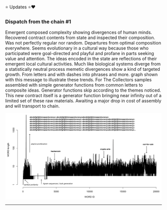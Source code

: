 ⭐️ Updates ⭐️❤️

### Dispatch from the chain #1

Emergent composed complexity showing divergences of human minds. Recovered contract contents from state and inspected their composition. Was not perfectly regular nor random. Departures from optimal composition everywhere. Seems evolutionary in a cultural way because those who participated were goal-directed and playful and profane in parts seeking value and attention. The ideas encoded in the state are reflections of their emergent local cultural activities. Much like biological systems diverge from a statistically neutral process memetic divergences show a kind of targeted growth. From letters and with dashes into phrases and more. graph shown with this message to illustrate these trends. For The Collectors samples assembled with simple generator functions from common letters to composite ideas. Generator functions skip according to the themes noticed. This new contract itself is a generator function bringing near infinity out of a limited set of these raw materials. Awaiting a major drop in cost of assembly and will transport to chain.

![WORD generations showing curious dalliances](../assets/word_gen_1.png?raw=True)

---

